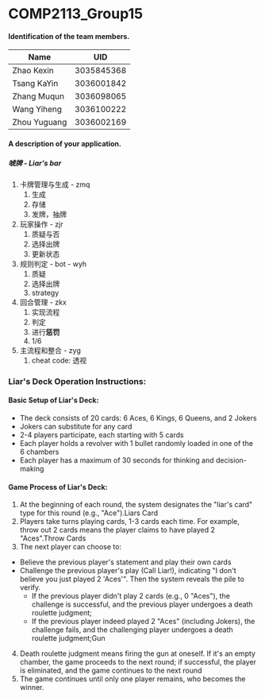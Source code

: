 # COMP2113_Group15

#### Identification of the team members.

| Name        | UID        |
| ----------- | ---------- |
| Zhao Kexin  | 3035845368 |
| Tsang KaYin | 3036001842 |
| Zhang Muqun | 3036098065 |
| Wang Yiheng | 3036100222 |
| Zhou Yuguang| 3036002169 |
#### A description of your application.

##### 唬牌 - Liar's bar

1. 卡牌管理与生成 - zmq
   1. 生成
   2. 存储
   3. 发牌，抽牌
2. 玩家操作 - zjr
   1. 质疑与否
   2. 选择出牌
   3. 更新状态
3. 规则判定 - bot - wyh
   1. 质疑
   2. 选择出牌
   3. strategy
4. 回合管理 - zkx
   1. 实现流程
   2. 判定
   3. 进行**惩罚**
   4. 1/6
5. 主流程和整合 - zyg
   1. cheat code: 透视

### Liar's Deck Operation Instructions:

#### Basic Setup of Liar's Deck:

- The deck consists of 20 cards: 6 Aces, 6 Kings, 6 Queens, and 2 Jokers
- Jokers can substitute for any card
- 2-4 players participate, each starting with 5 cards
- Each player holds a revolver with 1 bullet randomly loaded in one of the 6 chambers
- Each player has a maximum of 30 seconds for thinking and decision-making

#### Game Process of Liar's Deck:

1. At the beginning of each round, the system designates the "liar's card" type for this round (e.g., "Ace").Liars Card
2. Players take turns playing cards, 1-3 cards each time. For example, throw out 2 cards means the player claims to have played 2 "Aces".Throw Cards
3. The next player can choose to:

- Believe the previous player's statement and play their own cards
- Challenge the previous player's play (Call Liar!), indicating "I don't believe you just played 2 'Aces'". Then the system reveals the pile to verify.
  - If the previous player didn't play 2 cards (e.g., 0 "Aces"), the challenge is successful, and the previous player undergoes a death roulette judgment;
  - If the previous player indeed played 2 "Aces" (including Jokers), the challenge fails, and the challenging player undergoes a death roulette judgment;Gun

4. Death roulette judgment means firing the gun at oneself. If it's an empty chamber, the game proceeds to the next round; if successful, the player is eliminated, and the game continues to the next round
5. The game continues until only one player remains, who becomes the winner.
